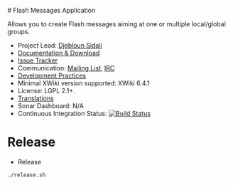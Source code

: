 # Flash Messages Application

Allows you to create Flash messages aiming at one or multiple local/global groups.

* Project Lead: [Djebloun Sidali](http://www.xwiki.org/xwiki/bin/view/XWiki/Sidali)
* [Documentation & Download](http://extensions.xwiki.org/xwiki/bin/view/Extension/Flash+messages+application)
* [Issue Tracker](http://jira.xwiki.org/browse/XAFLASHM)
* Communication: [Mailing List](http://dev.xwiki.org/xwiki/bin/view/Community/MailingLists>), [IRC]( http://dev.xwiki.org/xwiki/bin/view/Community/IRC)
* [Development Practices](http://dev.xwiki.org)
* Minimal XWiki version supported: XWiki 6.4.1
* License: LGPL 2.1+.
* [Translations](http://l10n.xwiki.org/xwiki/bin/view/Contrib/FlashMessagesApplication)
* Sonar Dashboard: N/A
* Continuous Integration Status: [![Build Status](http://ci.xwiki.org/buildStatus/icon?job=Contrib%20-%20Flash%20Message%20Application)](http://ci.xwiki.org/job/Contrib%20-%20Flash%20Message%20Application/)

# Release

* Release

```
./release.sh
```